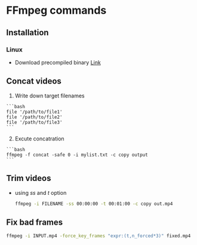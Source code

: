 # FFmpeg commands

## Installation

### Linux

  - Download precompiled binary [Link](https://www.ffmpeg.org/download.html)
  

## Concat videos

  1. Write down target filenames

    ```bash
    file '/path/to/file1'
    file '/path/to/file2'
    file '/path/to/file3'
    ```

  2. Excute concatration

    ```bash
    ffmpeg -f concat -safe 0 -i mylist.txt -c copy output
    ```


## Trim videos

  - using *ss* and *t* option
    
    ```bash
    ffmpeg -i FILENAME -ss 00:00:00 -t 00:01:00 -c copy out.mp4
    ```

## Fix bad frames
  ```bash
  ffmpeg -i INPUT.mp4 -force_key_frames "expr:(t,n_forced*3)" fixed.mp4
  ```
